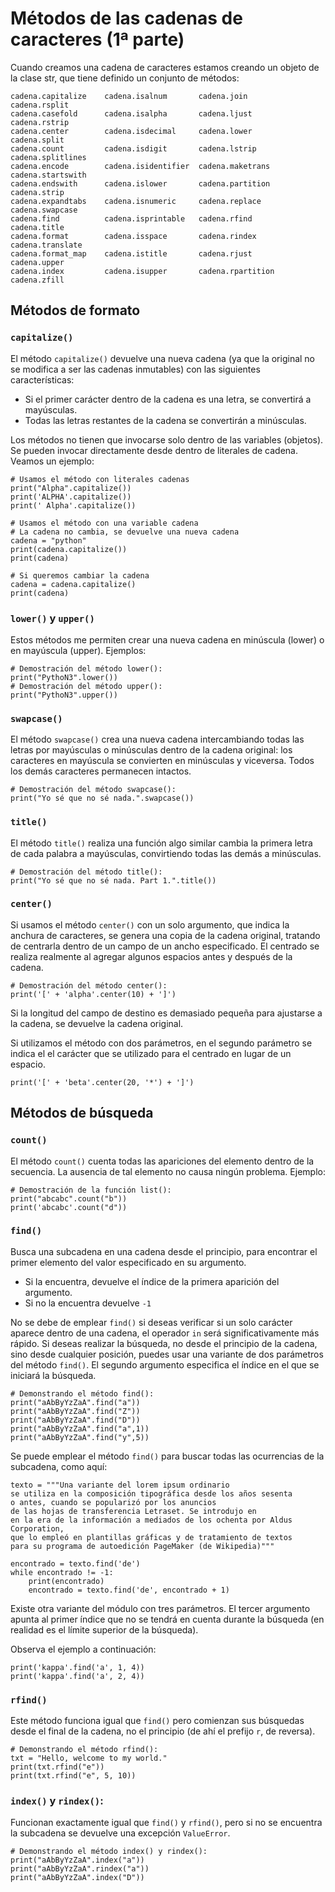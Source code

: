 # Métodos de las cadenas de caracteres (1ª parte)

Cuando creamos una cadena de caracteres estamos creando un objeto de la clase str, que tiene definido un conjunto de métodos:

```
cadena.capitalize    cadena.isalnum       cadena.join          cadena.rsplit
cadena.casefold      cadena.isalpha       cadena.ljust         cadena.rstrip
cadena.center        cadena.isdecimal     cadena.lower         cadena.split
cadena.count         cadena.isdigit       cadena.lstrip        cadena.splitlines
cadena.encode        cadena.isidentifier  cadena.maketrans     cadena.startswith
cadena.endswith      cadena.islower       cadena.partition     cadena.strip
cadena.expandtabs    cadena.isnumeric     cadena.replace       cadena.swapcase
cadena.find          cadena.isprintable   cadena.rfind         cadena.title
cadena.format        cadena.isspace       cadena.rindex        cadena.translate
cadena.format_map    cadena.istitle       cadena.rjust         cadena.upper
cadena.index         cadena.isupper       cadena.rpartition    cadena.zfill
```

## Métodos de formato

### `capitalize()`

El método `capitalize()` devuelve una nueva cadena (ya que la original no se modifica a ser las cadenas inmutables) con las siguientes características:

* Si el primer carácter dentro de la cadena es una letra, se convertirá a mayúsculas.
* Todas las letras restantes de la cadena se convertirán a minúsculas.

Los métodos no tienen que invocarse solo dentro de las variables (objetos). Se pueden invocar directamente desde dentro de literales de cadena. Veamos un ejemplo:

```
# Usamos el método con literales cadenas
print("Alpha".capitalize())
print('ALPHA'.capitalize())
print(' Alpha'.capitalize())

# Usamos el método con una variable cadena
# La cadena no cambia, se devuelve una nueva cadena
cadena = "python"
print(cadena.capitalize())
print(cadena)

# Si queremos cambiar la cadena
cadena = cadena.capitalize()
print(cadena)
```

### `lower()` y `upper()`

Estos métodos me permiten crear una nueva cadena en minúscula (lower) o en mayúscula (upper). Ejemplos:

```
# Demostración del método lower():
print("PythoN3".lower())
# Demostración del método upper():
print("PythoN3".upper())
```

### `swapcase()`

El método `swapcase()` crea una nueva cadena intercambiando todas las letras por mayúsculas o minúsculas dentro de la cadena original: los caracteres en mayúscula se convierten en minúsculas y viceversa. Todos los demás caracteres permanecen intactos.

```
# Demostración del método swapcase():
print("Yo sé que no sé nada.".swapcase())
```

### `title()`

El método `title()` realiza una función algo similar cambia la primera letra de cada palabra a mayúsculas, convirtiendo todas las demás a minúsculas.

```
# Demostración del método title():
print("Yo sé que no sé nada. Part 1.".title())
```

### `center()`

Si usamos el método `center()` con un solo argumento, que indica la anchura de caracteres, se genera una copia de la cadena original, tratando de centrarla dentro de un campo de un ancho especificado. El centrado se realiza realmente al agregar algunos espacios antes y después de la cadena.

```
# Demostración del método center():
print('[' + 'alpha'.center(10) + ']')
```

Si la longitud del campo de destino es demasiado pequeña para ajustarse a la cadena, se devuelve la cadena original.

Si utilizamos el método con dos parámetros, en el segundo parámetro se indica el el carácter que se utilizado para el centrado  en lugar de un espacio. 

```
print('[' + 'beta'.center(20, '*') + ']')
```

## Métodos de búsqueda

### `count()`

El método `count()` cuenta todas las apariciones del elemento dentro de la secuencia. La ausencia de tal elemento no causa ningún problema. Ejemplo:

```
# Demostración de la función list():
print("abcabc".count("b"))
print('abcabc'.count("d"))
```

### `find()`

Busca una subcadena en una cadena desde el principio, para encontrar el primer elemento del valor especificado en su argumento.

* Si la encuentra, devuelve el índice de la primera aparición del argumento.
* Si no la encuentra devuelve `-1`

No se debe de emplear `find()` si deseas verificar si un solo carácter aparece dentro de una cadena, el operador `in` será significativamente más rápido.
Si deseas realizar la búsqueda, no desde el principio de la cadena, sino desde cualquier posición, puedes usar una variante de dos parámetros del método `find()`. El segundo argumento especifica el índice en el que se iniciará la búsqueda.

```
# Demonstrando el método find():
print("aAbByYzZaA".find("a"))
print("aAbByYzZaA".find("Z"))
print("aAbByYzZaA".find("D"))
print("aAbByYzZaA".find("a",1))
print("aAbByYzZaA".find("y",5))
```

Se puede emplear el método `find()` para buscar todas las ocurrencias de la subcadena, como aquí:

```
texto = """Una variante del lorem ipsum ordinario
se utiliza en la composición tipográfica desde los años sesenta 
o antes, cuando se popularizó por los anuncios 
de las hojas de transferencia Letraset. Se introdujo en 
en la era de la información a mediados de los ochenta por Aldus Corporation, 
que lo empleó en plantillas gráficas y de tratamiento de textos
para su programa de autoedición PageMaker (de Wikipedia)"""

encontrado = texto.find('de')
while encontrado != -1:
    print(encontrado)
    encontrado = texto.find('de', encontrado + 1)
```

Existe otra variante del módulo con tres parámetros. El tercer argumento apunta al primer índice que no se tendrá en cuenta durante la búsqueda (en realidad es el límite superior de la búsqueda).

Observa el ejemplo a continuación:
```
print('kappa'.find('a', 1, 4))
print('kappa'.find('a', 2, 4))
```

### `rfind()`

Este método funciona igual que `find()` pero comienzan sus búsquedas desde el final de la cadena, no el principio (de ahí el prefijo `r`, de reversa).

```
# Demonstrando el método rfind():
txt = "Hello, welcome to my world."
print(txt.rfind("e"))
print(txt.rfind("e", 5, 10))
```

### `index()` y `rindex()`: 

Funcionan exactamente igual que `find()` y `rfind()`, pero si no se encuentra la subcadena se devuelve una excepción `ValueError`.

```
# Demonstrando el método index() y rindex():
print("aAbByYzZaA".index("a"))
print("aAbByYzZaA".rindex("a"))
print("aAbByYzZaA".index("D"))
```

